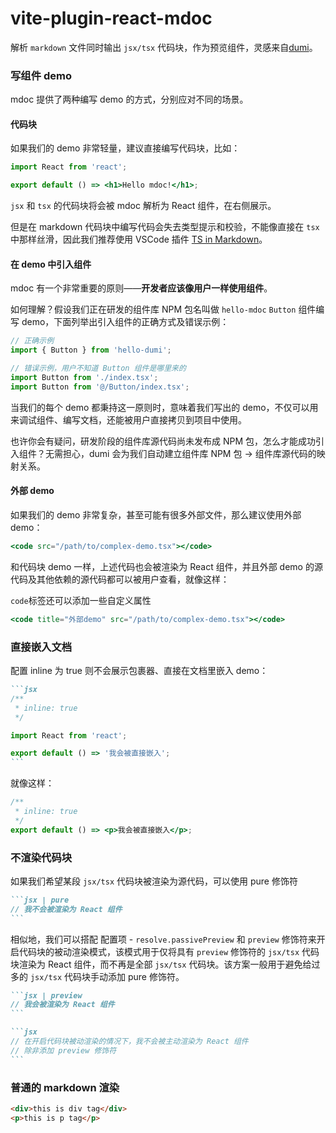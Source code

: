 # vite-plugin-react-mdoc

解析 `markdown` 文件同时输出 `jsx/tsx` 代码块，作为预览组件，灵感来自[dumi](https://d.umijs.org/)。

### 写组件 demo

mdoc 提供了两种编写 demo 的方式，分别应对不同的场景。

#### 代码块

如果我们的 demo 非常轻量，建议直接编写代码块，比如：

```jsx
import React from 'react';

export default () => <h1>Hello mdoc!</h1>;
```

`jsx` 和 `tsx` 的代码块将会被 mdoc 解析为 React 组件，在右侧展示。

但是在 markdown 代码块中编写代码会失去类型提示和校验，不能像直接在 `tsx` 中那样丝滑，因此我们推荐使用 VSCode 插件 [TS in Markdown](https://github.com/Amour1688/vscode-ts-in-markdown)。

#### 在 demo 中引入组件

mdoc 有一个非常重要的原则——**开发者应该像用户一样使用组件**。

如何理解？假设我们正在研发的组件库 NPM 包名叫做 `hello-mdoc` `Button` 组件编写 demo，下面列举出引入组件的正确方式及错误示例：

```jsx | pure
// 正确示例
import { Button } from 'hello-dumi';

// 错误示例，用户不知道 Button 组件是哪里来的
import Button from './index.tsx';
import Button from '@/Button/index.tsx';
```

当我们的每个 demo 都秉持这一原则时，意味着我们写出的 demo，不仅可以用来调试组件、编写文档，还能被用户直接拷贝到项目中使用。

也许你会有疑问，研发阶段的组件库源代码尚未发布成 NPM 包，怎么才能成功引入组件？无需担心，dumi 会为我们自动建立组件库 NPM 包 -> 组件库源代码的映射关系。

#### 外部 demo

如果我们的 demo 非常复杂，甚至可能有很多外部文件，那么建议使用外部 demo：

```jsx | pure
<code src="/path/to/complex-demo.tsx"></code>
```

和代码块 demo 一样，上述代码也会被渲染为 React 组件，并且外部 demo 的源代码及其他依赖的源代码都可以被用户查看，就像这样：

<code title="外部demo" src="./test.tsx"></code>

`code`标签还可以添加一些自定义属性

```jsx | pure
<code title="外部demo" src="/path/to/complex-demo.tsx"></code>
```

### 直接嵌入文档

配置 inline 为 true 则不会展示包裹器、直接在文档里嵌入 demo：

````md
```jsx
/**
 * inline: true
 */

import React from 'react';

export default () => '我会被直接嵌入';
```
````

就像这样：

```jsx
/**
 * inline: true 
 */
export default () => <p>我会被直接嵌入</p>;
```

### 不渲染代码块

如果我们希望某段 `jsx/tsx` 代码块被渲染为源代码，可以使用 pure 修饰符

````md
```jsx | pure
// 我不会被渲染为 React 组件
```
````

相似地，我们可以搭配 配置项 - `resolve.passivePreview` 和 `preview` 修饰符来开启代码块的被动渲染模式，该模式用于仅将具有 `preview` 修饰符的 `jsx/tsx` 代码块渲染为 React 组件，而不再是全部 `jsx/tsx` 代码块。该方案一般用于避免给过多的 `jsx/tsx` 代码块手动添加 pure 修饰符。

````md
```jsx | preview
// 我会被渲染为 React 组件
```

```jsx
// 在开启代码块被动渲染的情况下，我不会被主动渲染为 React 组件
// 除非添加 preview 修饰符
```
````

### 普通的 markdown 渲染

```html
<div>this is div tag</div>
<p>this is p tag</p>
```